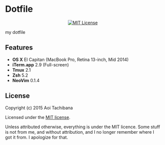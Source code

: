 # Dotfile

<p align="center">
	<a href="LICENSE">
		<img alt="MIT License" src="https://img.shields.io/badge/license-MIT-blue.svg?style=flat-square">
	</a>
</p>

my dotfile

## Features

- **OS X** El Capitan (MacBook Pro, Retina 13-inch, Mid 2014)
- **iTerm.app** 2.9 (Full-screen)
- **Tmux** 2.1
- **Zsh** 5.2
- **NeoVim** 0.1.4

## License

Copyright (c) 2015 Aoi Tachibana

Licensed under the [MIT license](LICENSE).

Unless attributed otherwise, everything is under the MIT licence. 
Some stuff is not from me, and without attribution, and I no longer remember where I got it from. 
I apologize for that.

<!-- vim:foldmethod=expr
-->

